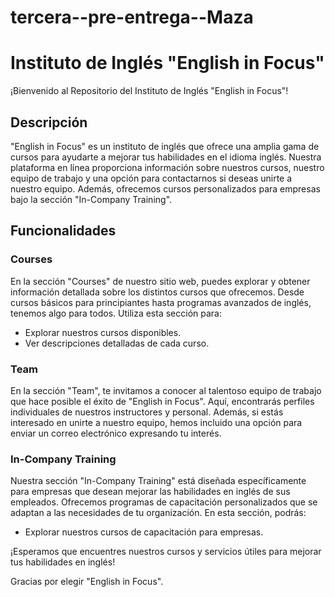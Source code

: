# tercera--pre-entrega--Maza

# Instituto de Inglés "English in Focus"

¡Bienvenido al Repositorio del Instituto de Inglés "English in Focus"!

## Descripción

"English in Focus" es un instituto de inglés que ofrece una amplia gama de cursos para ayudarte a mejorar tus habilidades en el idioma inglés. Nuestra plataforma en línea proporciona información sobre nuestros cursos, nuestro equipo de trabajo y una opción para contactarnos si deseas unirte a nuestro equipo. Además, ofrecemos cursos personalizados para empresas bajo la sección "In-Company Training".

## Funcionalidades

### Courses

En la sección "Courses" de nuestro sitio web, puedes explorar y obtener información detallada sobre los distintos cursos que ofrecemos. Desde cursos básicos para principiantes hasta programas avanzados de inglés, tenemos algo para todos. Utiliza esta sección para:

- Explorar nuestros cursos disponibles.
- Ver descripciones detalladas de cada curso.

### Team

En la sección "Team", te invitamos a conocer al talentoso equipo de trabajo que hace posible el éxito de "English in Focus". Aquí, encontrarás perfiles individuales de nuestros instructores y personal. Además, si estás interesado en unirte a nuestro equipo, hemos incluido una opción para enviar un correo electrónico expresando tu interés.

### In-Company Training

Nuestra sección "In-Company Training" está diseñada específicamente para empresas que desean mejorar las habilidades en inglés de sus empleados. Ofrecemos programas de capacitación personalizados que se adaptan a las necesidades de tu organización. En esta sección, podrás:

- Explorar nuestros cursos de capacitación para empresas.

¡Esperamos que encuentres nuestros cursos y servicios útiles para mejorar tus habilidades en inglés!

Gracias por elegir "English in Focus".
